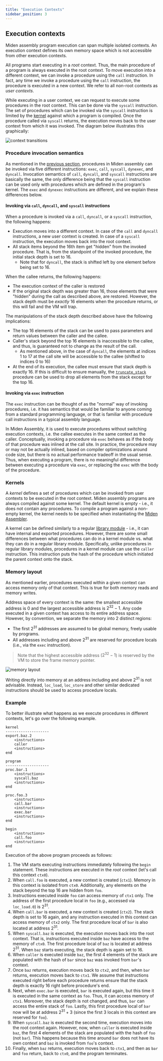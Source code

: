 ```yaml
---
title: "Execution Contexts"
sidebar_position: 3
---
```


## Execution contexts

Miden assembly program execution can span multiple isolated contexts. An execution context defines its own memory space which is not accessible from other execution contexts.

All programs start executing in a _root_ context. Thus, the main procedure of a program is always executed in the root context. To move execution into a different context, we can invoke a procedure using the `call` instruction. In fact, any time we invoke a procedure using the `call` instruction, the procedure is executed in a new context. We refer to all non-root contexts as _user contexts_.

While executing in a user context, we can request to execute some procedures in the root context. This can be done via the `syscall` instruction. The set of procedures which can be invoked via the `syscall` instruction is limited by the [kernel](#kernels) against which a program is compiled. Once the procedure called via `syscall` returns, the execution moves back to the user context from which it was invoked. The diagram below illustrates this graphically:

![context transitions](../../img/user_docs/assembly/execution_contexts/context_transitions.png)

### Procedure invocation semantics

As mentioned in the [previous section](./code_organization.md), procedures in Miden assembly can be invoked via five different instructions: `exec`, `call`, `syscall`, `dynexec`, and `dyncall`. Invocation semantics of `call`, `dyncall`, and `syscall` instructions are basically the same, the only difference being that the `syscall` instruction can be used only with procedures which are defined in the program's kernel. The `exec` and `dynexec` instructions are different, and we explain these differences below.

#### Invoking via `call`, `dyncall`, and `syscall` instructions

When a procedure is invoked via a `call`, `dyncall`, or a `syscall` instruction, the following happens:

- Execution moves into a different context. In case of the `call` and `dyncall` instructions, a new user context is created. In case of a `syscall` instruction, the execution moves back into the root context.
- All stack items beyond the 16th item get "hidden" from the invoked procedure. That is, from the standpoint of the invoked procedure, the initial stack depth is set to 16.
    - Note that for `dyncall`, the stack is shifted left by one element before being set to 16.

When the callee returns, the following happens:

- The execution context of the caller is restored
- If the original stack depth was greater than 16, those elements that were "hidden" during the call as described above, are restored. However, the stack depth must be _exactly_ 16 elements when the procedure returns, or this will fail and the VM will trap.

The manipulations of the stack depth described above have the following implications:

- The top 16 elements of the stack can be used to pass parameters and return values between the caller and the callee.
- Caller's stack beyond the top 16 elements is inaccessible to the callee, and thus, is guaranteed not to change as the result of the call.
    - As mentioned above, in the case of `dyncall`, the elements at indices 1 to 17 at the call site will be accessible to the callee (shifted to indices 0 to 16)
- At the end of its execution, the callee must ensure that stack depth is exactly 16. If this is difficult to ensure manually, the [`truncate_stack`](../stdlib/sys.md) procedure can be used to drop all elements from the stack except for the top 16.

#### Invoking via `exec` instruction

The `exec` instruction can be thought of as the "normal" way of invoking procedures, i.e. it has semantics that would be familiar to anyone coming from a standard programming language, or that is familiar with procedure call instructions in a typical assembly language.

In Miden Assembly, it is used to execute procedures without switching execution contexts, i.e. the callee executes in the same context as the caller. Conceptually, invoking a procedure via `exec` behaves as if the body of that procedure was inlined at the call site. In practice, the procedure may or may not be actually inlined, based on compiler optimizations around code size, but there is no actual performance tradeoff in the usual sense. Thus, when executing a program, there is no meaningful difference between executing a procedure via `exec`, or replacing the `exec` with the body of the procedure.

### Kernels

A _kernel_ defines a set of procedures which can be invoked from user contexts to be executed in the root context. Miden assembly programs are always compiled against some kernel. The default kernel is empty - i.e., it does not contain any procedures. To compile a program against a non-empty kernel, the kernel needs to be specified when instantiating the [Miden Assembler](https://crates.io/crates/miden-assembly).

A kernel can be defined similarly to a regular [library module](./code_organization.md#library-modules) - i.e., it can have internal and exported procedures. However, there are some small differences between what procedures can do in a kernel module vs. what they can do in a regular library module. Specifically, unlike procedures in regular library modules, procedures in a kernel module can use the `caller` instruction. This instruction puts the hash of the procedure which initiated the parent context onto the stack.

### Memory layout

As mentioned earlier, procedures executed within a given context can access memory only of that context. This is true for both memory reads and memory writes.

Address space of every context is the same: the smallest accessible address is $0$ and the largest accessible address is $2^{32} - 1$. Any code executed in a given context has access to its entire address space. However, by convention, we separate the memory into 2 distinct regions:

- The first $2^{31}$ addresses are assumed to be global memory, freely usable by programs.
- All addresses including and above $2^{31}$ are reserved for procedure locals (i.e., via the `exec` instruction).

> Note that the highest accessible address ($2^{32} - 1$) is reserved by the VM to store the frame memory pointer.

![memory layout](../../img/user_docs/assembly/execution_contexts/mem_layout.png)

Writing directly into memory at an address including and above $2^{31}$ is not advisable. Instead, `loc_load`, `loc_store` and other similar dedicated instructions should be used to access procedure locals.

### Example

To better illustrate what happens as we execute procedures in different contexts, let's go over the following example.

```
kernel
--------------------
export.baz.2
    <instructions>
    caller
    <instructions>
end

program
--------------------
proc.bar.1
    <instructions>
    syscall.baz
    <instructions>
end

proc.foo.3
    <instructions>
    call.bar
    <instructions>
    exec.bar
    <instructions>
end

begin
    <instructions>
    call.foo
    <instructions>
end
```

Execution of the above program proceeds as follows:

1. The VM starts executing instructions immediately following the `begin` statement. These instructions are executed in the _root_ context (let's call this context `ctx0`).
2. When `call.foo` is executed, a new context is created (`ctx1`). Memory in this context is isolated from `ctx0`. Additionally, any elements on the stack beyond the top 16 are hidden from `foo`.
3. Instructions executed inside `foo` can access memory of `ctx1` only. The address of the first procedure local in `foo` (e.g., accessed via `loc_load.0`) is $2^{31}$.
4. When `call.bar` is executed, a new context is created (`ctx2`). The stack depth is set to 16 again, and any instruction executed in this context can access memory of `ctx2` only. The first procedure local of `bar` is also located at address $2^{31}$.
5. When `syscall.baz` is executed, the execution moves back into the root context. That is, instructions executed inside `baz` have access to the memory of `ctx0`. The first procedure local of `baz` is located at address $2^{31}$. When `baz` starts executing, the stack depth is again set to 16.
6. When `caller` is executed inside `baz`, the first 4 elements of the stack are populated with the hash of `bar` since `baz` was invoked from `bar`'s context.
7. Once `baz` returns, execution moves back to `ctx2`, and then, when `bar` returns, execution moves back to `ctx1`. We assume that instructions executed right before each procedure returns ensure that the stack depth is exactly 16 right before procedure's end.
8. Next, when `exec.bar` is executed, `bar` is executed again, but this time it is executed in the same context as `foo`. Thus, it can access memory of `ctx1`. Moreover, the stack depth is not changed, and thus, `bar` can access the entire stack of `foo`. Lastly, this first procedure local of `bar` now will be at address $2^{31} + 3$ (since the first 3 locals in this context are reserved for `foo`).
9. When `syscall.baz` is executed the second time, execution moves into the root context again. However, now, when `caller` is executed inside `baz`, the first 4 elements of the stack are populated with the hash of `foo` (not `bar`). This happens because this time around `bar` does not have its own context and `baz` is invoked from `foo`'s context.
10. Finally, when `baz` returns, execution moves back to `ctx1`, and then as `bar` and `foo` return, back to `ctx0`, and the program terminates.
